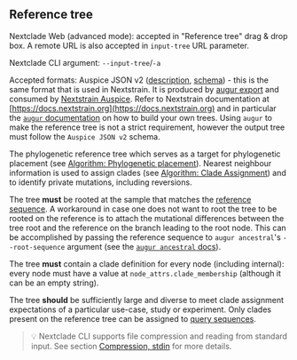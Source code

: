 ## Reference tree

Nextclade Web (advanced mode): accepted in "Reference tree" drag & drop box. A remote URL is also accepted in `input-tree` URL parameter.

Nextclade CLI argument: `--input-tree`/`-a`

Accepted formats: Auspice JSON v2 ([description](https://nextstrain.org/docs/bioinformatics/data-formats), [schema](https://github.com/nextstrain/augur/blob/master/augur/data/schema-export-v2.json)) - this is the same format that is used in Nextstrain. It is produced by [augur export](https://docs.nextstrain.org/projects/augur/en/stable/usage/cli/export.html) and consumed by [Nextstrain Auspice](https://docs.nextstrain.org/projects/auspice/en/stable/). Refer to Nextstrain documentation at [https://docs.nextstrain.org](https://docs.nextstrain.org) and in particular the [`augur` documentation](https://docs.nextstrain.org/projects/augur/en/stable/index.html) on how to build your own trees. Using `augur` to make the reference tree is not a strict requirement, however the output tree must follow the `Auspice JSON v2` schema.

The phylogenetic reference tree which serves as a target for phylogenetic placement (see [Algorithm: Phylogenetic placement](../algorithm/05-phylogenetic-placement)). Nearest neighbour information is used to assign clades (see [Algorithm: Clade Assignment](../algorithm/06-clade-assignment)) and to identify private mutations, including reversions.

The tree **must** be rooted at the sample that matches the [reference sequence](../terminology.md#reference-sequence). A workaround in case one does not want to root the tree to be rooted on the reference is to attach the mutational differences between the tree root and the reference on the branch leading to the root node. This can be accomplished by passing the reference sequence to `augur ancestral`'s `--root-sequence` argument (see the [`augur ancestral` docs](https://docs.nextstrain.org/projects/augur/en/stable/usage/cli/ancestral.html#inputs)).

The tree **must** contain a clade definition for every node (including internal): every node must have a value at `node_attrs.clade_membership` (although it can be an empty string).

The tree **should** be sufficiently large and diverse to meet clade assignment expectations of a particular use-case, study or experiment. Only clades present on the reference tree can be assigned to [query sequences](../terminology.html#query-sequence).

> 💡 Nextclade CLI supports file compression and reading from standard input. See section [Compression, stdin](./compression) for more details.

